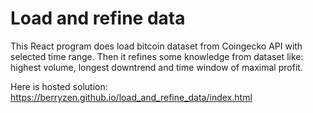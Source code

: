 # Load and refine data
 
This React program does load bitcoin dataset from Coingecko API with selected time range.
Then it refines some knowledge from dataset like: highest volume, longest downtrend and time window of maximal profit.

Here is hosted solution: https://berryzen.github.io/load_and_refine_data/index.html


